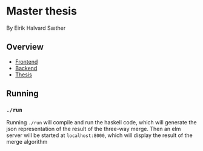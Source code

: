 # Master thesis

By Eirik Halvard Sæther

## Overview

- [Frontend](./frontend)
- [Backend](./backend)
- [Thesis](./thesis)

## Running

### `./run`

Running `./run` will compile and run the haskell code, which will generate the
json representation of the result of the three-way merge. Then an elm server
will be started at `localhost:8000`, which will display the result of the merge
algorithm
